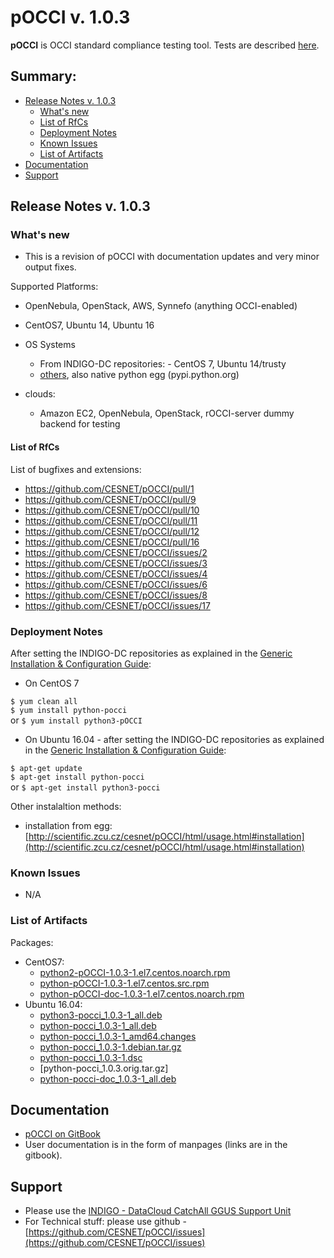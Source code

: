 # pOCCI v. 1.0.3


**pOCCI** is OCCI standard compliance testing tool. Tests are described [here](http://www.etsi.org/deliver/etsi_ts/103100_103199/103142/01.01.01_60/ts_103142v010101p.pdf).

## Summary:
* [Release Notes v. 1.0.3](#id1)
  * [What's new](#id2)
  * [List of RfCs](#id3)
  * [Deployment Notes](#id4)
  * [Known Issues](#id5)
  * [List of Artifacts](#id7)
* [Documentation](#id6)
* [Support](#id8)


<a id="id1"></a>
## Release Notes v. 1.0.3

<a id="id2"></a>
### What's new

* This is a revision of pOCCI with documentation updates and very minor output fixes.


Supported Platforms:
* OpenNebula, OpenStack, AWS, Synnefo (anything OCCI-enabled)
* CentOS7, Ubuntu 14, Ubuntu 16

* OS Systems
  *  From INDIGO-DC repositories: - CentOS 7, Ubuntu 14/trusty
  *  [others](http://scientific.zcu.cz/cesnet/pOCCI/html/devel.html#packages), also native python egg (pypi.python.org)
* clouds: 
  * Amazon EC2, OpenNebula, OpenStack, rOCCI-server dummy backend for testing
  
<a id="id3"></a>
#### List of RfCs 

List of bugfixes and extensions:
* https://github.com/CESNET/pOCCI/pull/1
* https://github.com/CESNET/pOCCI/pull/9
* https://github.com/CESNET/pOCCI/pull/10
* https://github.com/CESNET/pOCCI/pull/11
* https://github.com/CESNET/pOCCI/pull/12
* https://github.com/CESNET/pOCCI/pull/16
* https://github.com/CESNET/pOCCI/issues/2
* https://github.com/CESNET/pOCCI/issues/3
* https://github.com/CESNET/pOCCI/issues/4
* https://github.com/CESNET/pOCCI/issues/6
* https://github.com/CESNET/pOCCI/issues/8
* https://github.com/CESNET/pOCCI/issues/17

<a id="id4"></a>
### Deployment Notes

After setting the INDIGO-DC repositories as explained in the [Generic Installation & Configuration Guide](../generic_installation_and_configuration_guide_2.md):
* On CentOS 7 

```$ yum clean all```</br>
```$ yum install python-pocci```</br>
or
```$ yum install python3-pOCCI```

* On Ubuntu 16.04 - after setting the INDIGO-DC repositories as explained in the [Generic Installation & Configuration Guide](../generic_installation_and_configuration_guide_1.md):

```$ apt-get update```</br>
```$ apt-get install python-pocci```</br>
or
```$ apt-get install python3-pocci```

Other instalaltion methods:
* installation from egg: [http://scientific.zcu.cz/cesnet/pOCCI/html/usage.html#installation](http://scientific.zcu.cz/cesnet/pOCCI/html/usage.html#installation)

<a id="id5"></a>
### Known Issues

* N/A

<a id="id7"></a>
### List of Artifacts

Packages:
* CentOS7:
  * [python2-pOCCI-1.0.3-1.el7.centos.noarch.rpm](http://repo.indigo-datacloud.eu/repository/indigo/2/centos7/x86_64/base/python2-pOCCI-1.0.3-1.el7.centos.noarch.rpm)
  * [python-pOCCI-1.0.3-1.el7.centos.src.rpm](http://repo.indigo-datacloud.eu/repository/indigo/2/centos7/SRPMS/base/python-pOCCI-1.0.3-1.el7.centos.src.rpm)
  * [python-pOCCI-doc-1.0.3-1.el7.centos.noarch.rpm](http://repo.indigo-datacloud.eu/repository/indigo/2/centos7/x86_64/base/python-pOCCI-doc-1.0.3-1.el7.centos.noarch.rpm)
* Ubuntu 16.04:
  * [python3-pocci_1.0.3-1_all.deb](http://repo.indigo-datacloud.eu/repository/indigo/2/ubuntu/dists/xenial/main/binary-amd64/python3-pocci_1.0.3-1_all.deb)
  * [python-pocci_1.0.3-1_all.deb](http://repo.indigo-datacloud.eu/repository/indigo/2/ubuntu/dists/xenial/main/binary-amd64/python-pocci_1.0.3-1_all.deb)
  * [python-pocci_1.0.3-1_amd64.changes](http://repo.indigo-datacloud.eu/repository/indigo/2/ubuntu/dists/xenial/main/binary-amd64/python-pocci_1.0.3-1_amd64.changes)
  * [python-pocci_1.0.3-1.debian.tar.gz](http://repo.indigo-datacloud.eu/repository/indigo/2/ubuntu/dists/xenial/main/source/python-pocci_1.0.3-1.debian.tar.gz)
  * [python-pocci_1.0.3-1.dsc](http://repo.indigo-datacloud.eu/repository/indigo/2/ubuntu/dists/xenial/main/source/python-pocci_1.0.3-1.dsc)
  * [python-pocci_1.0.3.orig.tar.gz]
  * [python-pocci-doc_1.0.3-1_all.deb](http://repo.indigo-datacloud.eu/repository/indigo/2/ubuntu/dists/xenial/main/binary-amd64/python-pocci-doc_1.0.3-1_all.deb)
  
<a id="id6"></a>
## Documentation

* [pOCCI on GitBook](https://www.gitbook.com/download/pdf/book/indigo-dc/pocci)
* User documentation is in the form of manpages (links are in the gitbook).

<a id="id8"></a>
## Support

* Please use the [INDIGO - DataCloud CatchAll GGUS Support Unit](https://wiki.egi.eu/wiki/GGUS:INDIGO_DataCloud_Catch-all_FAQ)
* For Technical stuff: please use github - [https://github.com/CESNET/pOCCI/issues](https://github.com/CESNET/pOCCI/issues)
